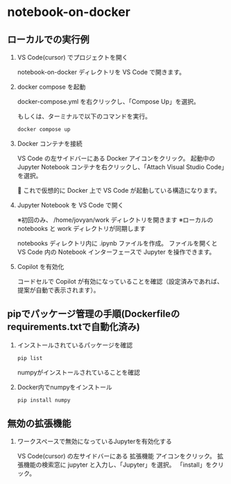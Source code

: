 # notebook-on-docker

## ローカルでの実行例

1. VS Code(cursor) でプロジェクトを開く

    notebook-on-docker ディレクトリを VS Code で開きます。

1. docker compose を起動

    docker-compose.yml を右クリックし、「Compose Up」を選択。

    もしくは、ターミナルで以下のコマンドを実行。

    ```bash
    docker compose up
    ```

1. Docker コンテナを接続

    VS Code の左サイドバーにある Docker アイコンをクリック。
    起動中の Jupyter Notebook コンテナを右クリックし、「Attach Visual Studio Code」を選択。

    🐳 これで仮想的に Docker 上で VS Code が起動している構造になります。

1. Jupyter Notebook を VS Code で開く

    ※初回のみ、 /home/jovyan/work ディレクトリを開きます
    ※ローカルの notebooks と work ディレクトリが同期します

    notebooks ディレクトリ内に .ipynb ファイルを作成。
    ファイルを開くと VS Code 内の Notebook インターフェースで Jupyter を操作できます。

1. Copilot を有効化

    コードセルで Copilot が有効になっていることを確認（設定済みであれば、提案が自動で表示されます）。

## pipでパッケージ管理の手順(Dockerfileのrequirements.txtで自動化済み)

1. インストールされているパッケージを確認

    ```bash
    pip list
    ```
    numpyがインストールされていることを確認

1. Docker内でnumpyをインストール

    ```bash
    pip install numpy
    ```

## 無効の拡張機能

1. ワークスペースで無効になっているJupyterを有効化する

    VS Code(cursor) の左サイドバーにある 拡張機能 アイコンをクリック。
    拡張機能の検索窓に jupyter と入力し、「Jupyter」を選択。
    「install」をクリック。

